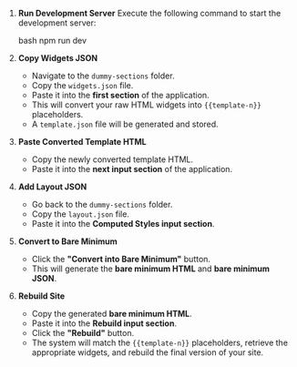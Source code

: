 
1. **Run Development Server**
   Execute the following command to start the development server:

   bash
   npm run dev
  

2. **Copy Widgets JSON**

   * Navigate to the `dummy-sections` folder.
   * Copy the `widgets.json` file.
   * Paste it into the **first section** of the application.
   * This will convert your raw HTML widgets into `{{template-n}}` placeholders.
   * A `template.json` file will be generated and stored.

3. **Paste Converted Template HTML**

   * Copy the newly converted template HTML.
   * Paste it into the **next input section** of the application.

4. **Add Layout JSON**

   * Go back to the `dummy-sections` folder.
   * Copy the `layout.json` file.
   * Paste it into the **Computed Styles input section**.

5. **Convert to Bare Minimum**

   * Click the **"Convert into Bare Minimum"** button.
   * This will generate the **bare minimum HTML** and **bare minimum JSON**.

6. **Rebuild Site**

   * Copy the generated **bare minimum HTML**.
   * Paste it into the **Rebuild input section**.
   * Click the **"Rebuild"** button.
   * The system will match the `{{template-n}}` placeholders, retrieve the appropriate widgets, and rebuild the final version of your site.

